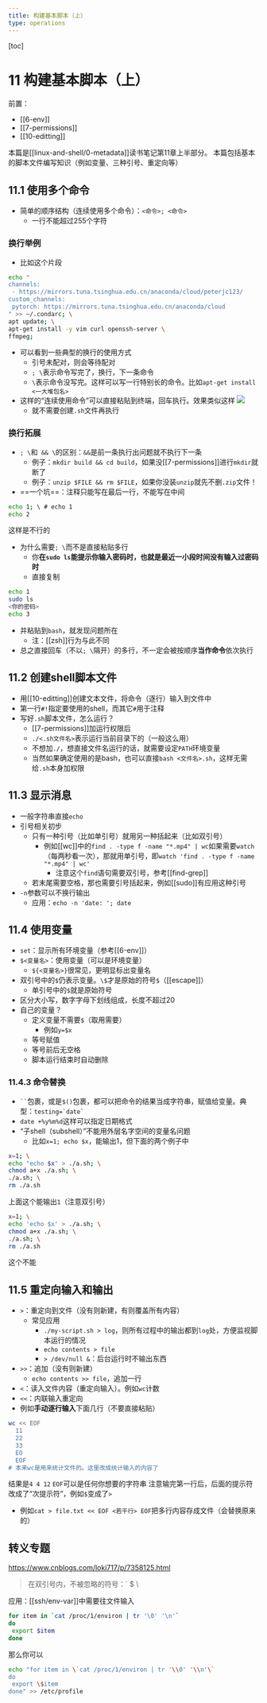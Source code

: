 ```yaml
---
title: 构建基本脚本（上）
type: operations
---
```


[toc]
# 11 构建基本脚本（上）
前置：
- [[6-env]]
- [[7-permissions]]
- [[10-editting]]

本篇是[[linux-and-shell/0-metadata]]读书笔记第11章上半部分。
本篇包括基本的脚本文件编写知识（例如变量、三种引号、重定向等）
## 11.1 使用多个命令
- 简单的顺序结构（连续使用多个命令）：`<命令>; <命令>`
  - 一行不能超过255个字符
### 换行举例
- 比如这个片段
```sh
echo "
channels:
 - https://mirrors.tuna.tsinghua.edu.cn/anaconda/cloud/peterjc123/
custom_channels:
 pytorch: https://mirrors.tuna.tsinghua.edu.cn/anaconda/cloud
" >> ~/.condarc; \
apt update; \
apt-get install -y vim curl openssh-server \
ffmpeg;
```
- 可以看到一些典型的换行的使用方式
  - 引号未配对，则会等待配对
  - `; \`表示命令写完了，换行，下一条命令
  - `\`表示命令没写完。这样可以写一行特别长的命令。比如`apt-get install <一大堆包名>`
- 这样的“连续使用命令”可以直接粘贴到终端，回车执行。效果类似这样
![](11/multiple-cmd.png)
  - 就不需要创建`.sh`文件再执行
### 换行拓展
- `; \`和` && \`的区别：`&&`是前一条执行出问题就不执行下一条
  - 例子：`mkdir build && cd build`，如果没[[7-permissions]]进行`mkdir`就断了
  - 例子：`unzip $FILE && rm $FILE`，如果你没装`unzip`就先不删`.zip`文件！
- ==一个坑==：注释只能写在最后一行，不能写在中间
```sh
echo 1; \ # echo 1
echo 2
```
这样是不行的
- 为什么需要`; \`而不是直接粘贴多行
  - 你**在`sudo ls`能提示你输入密码时，也就是最近一小段时间没有输入过密码时**
  - 直接复制

```bash
echo 1
sudo ls
<你的密码>
echo 3
```
- 并粘贴到`bash`，就发现问题所在
  - 注：[[zsh]]行为与此不同
- 总之直接回车（不以`; \`隔开）的多行，不一定会被按顺序**当作命令**依次执行
## 11.2 创建shell脚本文件
- 用[[10-editting]]创建文本文件，将命令（逐行）输入到文件中
- 第一行`#!`指定要使用的shell，而其它`#`用于注释
- 写好`.sh`脚本文件，怎么运行？
  - [[7-permissions]]加运行权限后
  - `./<.sh文件名>`表示运行当前目录下的（一般这么用）
  - 不想加`./`，想直接文件名运行的话，就需要设定`PATH`环境变量
  - 当然如果确定使用的是bash，也可以直接`bash <文件名>.sh`，这样无需给`.sh`本身加权限
## 11.3 显示消息
- 一般字符串直接`echo`
- 引号相关初步
  - 只有一种引号（比如单引号）就用另一种括起来（比如双引号）
    - 例如[[wc]]中的`find . -type f -name "*.mp4" | wc`如果需要`watch`（每两秒看一次），那就用单引号，即`watch 'find . -type f -name "*.mp4" | wc'`
      - 注意这个`find`语句需要双引号，参考[[find-grep]]
  - 若末尾需要空格，那也需要引号括起来，例如[[sudo]]有应用这种引号
- `-n`参数可以不换行输出
  - 应用：`echo -n 'date: '; date`
## 11.4 使用变量
- `set`：显示所有环境变量（参考[[6-env]]）
- `$<变量名>`：使用变量（可以是环境变量）
  - `${<变量名>}`很常见，更明显标出变量名
- 双引号中的`$`仍表示变量。`\$`才是原始的符号`$`（[[escape]]）
  - 单引号中的`$`就是原始符号
- 区分大小写，数字字母下划线组成，长度不超过20
- 自己的变量？
  - 定义变量不需要`$`（取用需要）
    - 例如`y=$x`
  - 等号赋值
  - 等号前后无空格
  - 脚本运行结束时自动删除
### 11.4.3 命令替换
- <code>&#96;&#96;</code>包裹，或是`$()`包裹，都可以把命令的结果当成字符串，赋值给变量。典型：<code>testing=&#96;date&#96;</code>
- `date +%y%m%d`这样可以指定日期格式
- “子shell（subshell）”不能用外层名字空间的变量名问题
  - 比如`x=1; echo $x`，能输出1，但下面的两个例子中
```sh
x=1; \
echo "echo $x" > ./a.sh; \
chmod a+x ./a.sh; \
./a.sh; \
rm ./a.sh
```
上面这个能输出`1`（注意双引号）
```sh
x=1; \
echo 'echo $x' > ./a.sh; \
chmod a+x ./a.sh; \
./a.sh; \
rm ./a.sh
```
这个不能
## 11.5 重定向输入和输出
- `>`：重定向到文件（没有则新建，有则覆盖所有内容）
  - 常见应用
    - `./my-script.sh > log`，则所有过程中的输出都到`log`处，方便监视脚本运行的情况
    - `echo contents > file`
    - `> /dev/null &`：后台运行时不输出东西
- `>>`：追加（没有则新建）
  - `echo contents >> file`，追加一行
- `<`：读入文件内容（重定向输入）。例如`wc`计数
- `<<`：内联输入重定向
- 例如**手动逐行输入**下面几行（不要直接粘贴）
```sh
wc << EOF
  11
  22
  33
  EO
  EOF
# 本来wc是用来统计文件的。这里改成统计输入的内容了
```
结果是`4 4 12`
`EOF`可以是任何你想要的字符串
注意输完第一行后，后面的提示符改成了“次提示符”，例如`$`变成了`>`
- 例如`cat > file.txt << EOF <若干行> EOF`把多行内容存成文件（会替换原来的）
## 转义专题
https://www.cnblogs.com/loki717/p/7358125.html
> 在双引号内，不被忽略的符号：` $ \

应用：[[ssh/env-var]]中需要往文件输入
```sh
for item in `cat /proc/1/environ | tr '\0' '\n'`
do
 export $item
done
```
那么你可以
```sh
echo "for item in \`cat /proc/1/environ | tr '\\0' '\\n'\`
do
 export \$item
done" >> /etc/profile
```